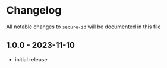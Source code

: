# Changelog

All notable changes to `secure-id` will be documented in this file

## 1.0.0 - 2023-11-10

- initial release
